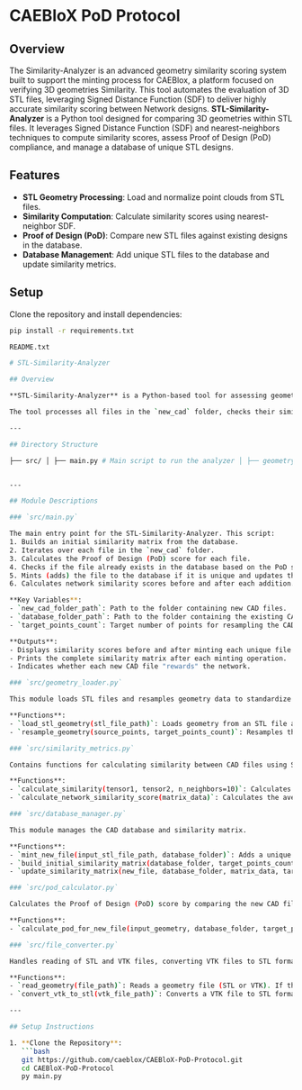 # CAEBloX PoD Protocol

## Overview
The Similarity-Analyzer is an advanced geometry similarity scoring system built to support the minting process for CAEBlox, a platform focused on verifying 3D geometries Similarity. This tool automates the evaluation of 3D STL files, leveraging Signed Distance Function (SDF) to deliver highly accurate similarity scoring between Network designs.
**STL-Similarity-Analyzer** is a Python tool designed for comparing 3D geometries within STL files. It leverages Signed Distance Function (SDF) and nearest-neighbors techniques to compute similarity scores, assess Proof of Design (PoD) compliance, and manage a database of unique STL designs.




## Features
- **STL Geometry Processing**: Load and normalize point clouds from STL files.
- **Similarity Computation**: Calculate similarity scores using nearest-neighbor SDF.
- **Proof of Design (PoD)**: Compare new STL files against existing designs in the database.
- **Database Management**: Add unique STL files to the database and update similarity metrics.

## Setup
Clone the repository and install dependencies:
```bash
pip install -r requirements.txt

README.txt

# STL-Similarity-Analyzer

## Overview

**STL-Similarity-Analyzer** is a Python-based tool for assessing geometric similarity between 3D CAD files, specifically in STL and VTK formats. The system uses Signed Distance Functions (SDF) with nearest-neighbor approaches to evaluate similarity between CAD files, supporting a Proof of Design (PoD) scoring system. This tool helps identify unique designs and prevents redundant CAD files from being added to the network.

The tool processes all files in the `new_cad` folder, checks their similarity to the existing CAD files in the `database`, and only adds unique files to the database.

---

## Directory Structure

├── src/ │ ├── main.py # Main script to run the analyzer │ ├── geometry_loader.py # Module for loading STL geometry │ ├── similarity_metrics.py # Module for similarity calculations │ ├── database_manager.py # Manages database and minting of new CAD files │ ├── pod_calculator.py # Calculates Proof of Design (PoD) score │ ├── file_converter.py # Handles STL/VTK file reading and VTK-to-STL conversion ├── data/ │ ├── database/ # Folder for storing database CAD files │ ├── new_cad/ # Folder for storing incoming CAD files for analysis ├── README.txt # Project documentation └── requirements.txt # Python dependencies


---

## Module Descriptions

### `src/main.py`

The main entry point for the STL-Similarity-Analyzer. This script:
1. Builds an initial similarity matrix from the database.
2. Iterates over each file in the `new_cad` folder.
3. Calculates the Proof of Design (PoD) score for each file.
4. Checks if the file already exists in the database based on the PoD score.
5. Mints (adds) the file to the database if it is unique and updates the similarity matrix.
6. Calculates network similarity scores before and after each addition.

**Key Variables**:
- `new_cad_folder_path`: Path to the folder containing new CAD files.
- `database_folder_path`: Path to the folder containing the existing CAD files (database).
- `target_points_count`: Target number of points for resampling the CAD geometries.

**Outputs**:
- Displays similarity scores before and after minting each unique file.
- Prints the complete similarity matrix after each minting operation.
- Indicates whether each new CAD file "rewards" the network.

### `src/geometry_loader.py`

This module loads STL files and resamples geometry data to standardize the number of points.

**Functions**:
- `load_stl_geometry(stl_file_path)`: Loads geometry from an STL file and returns it as a 3D point array.
- `resample_geometry(source_points, target_points_count)`: Resamples the point cloud to achieve a consistent point count for comparison.

### `src/similarity_metrics.py`

Contains functions for calculating similarity between CAD files using Signed Distance Functions (SDF) with nearest-neighbor methods.

**Functions**:
- `calculate_similarity(tensor1, tensor2, n_neighbors=10)`: Calculates similarity between two tensors. Returns `1.0` if they are identical (self-similarity).
- `calculate_network_similarity_score(matrix_data)`: Calculates the average similarity score across the entire network.

### `src/database_manager.py`

This module manages the CAD database and similarity matrix.

**Functions**:
- `mint_new_file(input_stl_file_path, database_folder)`: Adds a unique CAD file to the database by copying it to the database folder.
- `build_initial_similarity_matrix(database_folder, target_points_count)`: Builds the initial similarity matrix using all existing CAD files in the database.
- `update_similarity_matrix(new_file, database_folder, matrix_data, target_points_count)`: Updates the similarity matrix after minting a new file, adding new rows and columns for the file.

### `src/pod_calculator.py`

Calculates the Proof of Design (PoD) score by comparing the new CAD file against existing designs in the database.

**Functions**:
- `calculate_pod_for_new_file(input_geometry, database_folder, target_points_count)`: Computes the PoD score for a new CAD file. If the score is greater than or equal to `0.99`, the file is considered redundant.

### `src/file_converter.py`

Handles reading of STL and VTK files, converting VTK files to STL format if needed.

**Functions**:
- `read_geometry(file_path)`: Reads a geometry file (STL or VTK). If the file is in VTK format, it converts it to STL and returns the STL geometry.
- `convert_vtk_to_stl(vtk_file_path)`: Converts a VTK file to STL format.

---

## Setup Instructions

1. **Clone the Repository**:
   ```bash
   git https://github.com/caeblox/CAEBloX-PoD-Protocol.git
   cd CAEBloX-PoD-Protocol
   py main.py
